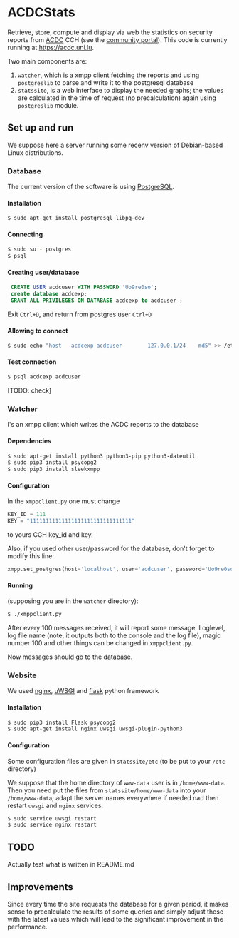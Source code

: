 # ACDCStats
Retrieve, store, compute and display via web the statistics on security reports from [ACDC](http://acdc-project.eu) CCH (see the [community portal](http://communityportal.acdc-project.eu)). This code is currently running at https://acdc.uni.lu.

Two main components are:

1. `watcher`, which is a xmpp client fetching the reports and using `postgreslib` to parse and write it to the postgresql database
2. `statssite`, is a web interface to display the needed graphs; the values are calculated in the time of request (no precalculation) 
    again using `postgreslib` module. 

## Set up and run ##

We suppose here a server running some recenv version of Debian-based Linux distributions.

### Database ###
The current version of the software is using [PostgreSQL](http://www.postgresql.org/).

#### Installation ###
```sh
$ sudo apt-get install postgresql libpq-dev
```

#### Connecting ####

```sh
$ sudo su - postgres
$ psql
```

#### Creating user/database ####

```sql
 CREATE USER acdcuser WITH PASSWORD 'Uo9re0so';
 create database acdcexp;
 GRANT ALL PRIVILEGES ON DATABASE acdcexp to acdcuser ;
```

Exit `Ctrl+D`, and return from postgres user `Ctrl+D`

#### Allowing to connect ####

```sh
$ sudo echo "host   acdcexp acdcuser        127.0.0.1/24    md5" >> /etc/postgresql/9.4/main/pg_hba.conf
```

#### Test connection ####

```sh
$ psql acdcexp acdcuser
```
[TODO: check] 


### Watcher ### 

I's an xmpp client which writes the ACDC reports to the database

#### Dependencies #### 

```sh
$ sudo apt-get install python3 python3-pip python3-dateutil
$ sudo pip3 install psycopg2 
$ sudo pip3 install sleekxmpp
```

#### Configuration ####

In the `xmppclient.py` one must change 

```python
KEY_ID = 111
KEY = "11111111111111111111111111111111"
```

to yours CCH key_id and key.

Also, if you used other user/password for the database, don't forget to modify this line: 

```python
xmpp.set_postgres(host='localhost', user='acdcuser', password='Uo9re0so', dbname= 'acdcexp', commit_every=100)
```

#### Running ####

(supposing you are in the `watcher` directory):

```sh
$ ./xmppclient.py
```

After every 100 messages received, it will report some message. Loglevel, log file name (note, it outputs both to the console and the log file), 
magic number 100 and other things can be changed in `xmppclient.py`. 

Now messages should go to the database. 

### Website ###

We used [nginx](http://nginx.org), [uWSGI](https://uwsgi-docs.readthedocs.org/en/latest/) and [flask](http://flask.pocoo.org/) python framework


#### Installation ####

```sh
$ sudo pip3 install Flask psycopg2
$ sudo apt-get install nginx uwsgi uwsgi-plugin-python3
```

#### Configuration ####

Some configuration files are given in `statssite/etc` (to be put to your `/etc` directory)

We suppose that the home directory of `www-data` user is in `/home/www-data`. 
Then you need put the files from `statssite/home/www-data` into your `/home/www-data`;
adapt the server names everywhere if needed nad  then restart `uwsgi` and `nginx` services: 

```sh
$ sudo service uwsgi restart
$ sudo service nginx restart
```


## TODO ##

Actually test what is written in README.md

## Improvements ##

Since every time the site requests the database for a given period, it makes sense to precalculate the results of some queries and 
simply adjust these with the latest values which will lead to the significant improvement in the performance. 
